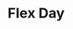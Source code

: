 ---
title: "Flex Day"
index: 5
materials:
- topic: "Primer on Image CNNs"
  files:
  - type: "colab"
    url: lectures/module3/3-5_flex/3-5a – Image CNN.ipynb
---